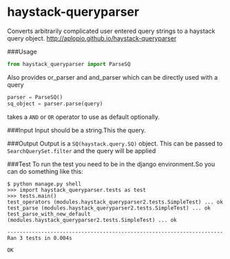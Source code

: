 haystack-queryparser
====================

Converts arbitrarily complicated user entered query strings to a haystack query object. http://aplopio.github.io/haystack-queryparser

###Usage
  ```python
  from haystack_queryparser import ParseSQ
  ```
  Also provides or_parser and and_parser which can be directly used with a query
  ```python
  parser = ParseSQ() 
  sq_object = parser.parse(query)
  ```
  takes a `AND` or `OR` operator to use as default optionally.

###Input
  Input should be a string.This the query.
  
###Output
  Output is a `SQ(haystack.query.SQ)` object.
  This can be passed to `SearchQuerySet.filter` and the	query will be applied

###Test
  To run the test you need to be in the django environment.So you can do something like this:
```
$ python manage.py shell
>>> import haystack_queryparser.tests as test
>>> tests.main()
test_operators (modules.haystack_queryparser2.tests.SimpleTest) ... ok
test_parse (modules.haystack_queryparser2.tests.SimpleTest) ... ok
test_parse_with_new_default (modules.haystack_queryparser2.tests.SimpleTest) ... ok

----------------------------------------------------------------------
Ran 3 tests in 0.004s

OK
```
